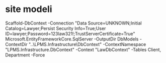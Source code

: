 # site modeli
Scaffold-DbContext -Connection "Data Source=UNKNOWN;Initial Catalog=Lawyer;Persist Security Info=True;User ID=lawyer;Password=123law321!;TrustServerCertificate=True" Microsoft.EntityFrameworkCore.SqlServer -OutputDir DbModels -ContextDir "..\LPMS.Infrastructure\DbContext" -ContextNamespace "LPMS.Infrastructure.DbContext" -Context "LawDbContext" -Tables Client, Department -Force
